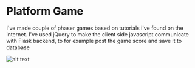 
# Platform Game


I've made couple of phaser games based on tutorials i've found on the internet.
I've used jQuery to make the client side javascript communicate with Flask backend, to for example post the game score and save it to database


![alt text](https://raw.githubusercontent.com/thecodebasesite/eat-game/master/platform_game.png)


